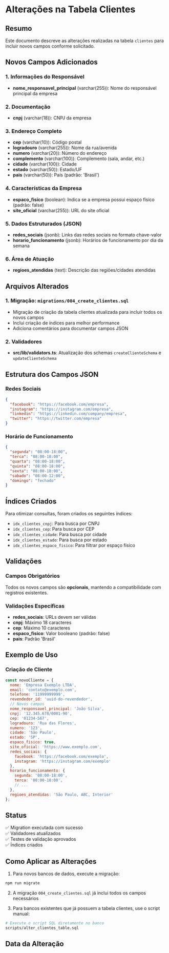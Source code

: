 # Alterações na Tabela Clientes

## Resumo
Este documento descreve as alterações realizadas na tabela `clientes` para incluir novos campos conforme solicitado.

## Novos Campos Adicionados

### 1. Informações do Responsável
- **nome_responsavel_principal** (varchar(255)): Nome do responsável principal da empresa

### 2. Documentação
- **cnpj** (varchar(18)): CNPJ da empresa

### 3. Endereço Completo
- **cep** (varchar(10)): Código postal
- **logradouro** (varchar(255)): Nome da rua/avenida
- **numero** (varchar(20)): Número do endereço
- **complemento** (varchar(100)): Complemento (sala, andar, etc.)
- **cidade** (varchar(100)): Cidade
- **estado** (varchar(50)): Estado/UF
- **pais** (varchar(50)): País (padrão: 'Brasil')

### 4. Características da Empresa
- **espaco_fisico** (boolean): Indica se a empresa possui espaço físico (padrão: false)
- **site_oficial** (varchar(255)): URL do site oficial

### 5. Dados Estruturados (JSON)
- **redes_sociais** (jsonb): Links das redes sociais no formato chave-valor
- **horario_funcionamento** (jsonb): Horários de funcionamento por dia da semana

### 6. Área de Atuação
- **regioes_atendidas** (text): Descrição das regiões/cidades atendidas

## Arquivos Alterados

### 1. Migração: `migrations/004_create_clientes.sql`
- Migração de criação da tabela clientes atualizada para incluir todos os novos campos
- Inclui criação de índices para melhor performance
- Adiciona comentários para documentar campos JSON

### 2. Validadores
- **src/lib/validators.ts**: Atualização dos schemas `createClienteSchema` e `updateClienteSchema`

## Estrutura dos Campos JSON

### Redes Sociais
```json
{
  "facebook": "https://facebook.com/empresa",
  "instagram": "https://instagram.com/empresa",
  "linkedin": "https://linkedin.com/company/empresa",
  "twitter": "https://twitter.com/empresa"
}
```

### Horário de Funcionamento
```json
{
  "segunda": "08:00-18:00",
  "terca": "08:00-18:00",
  "quarta": "08:00-18:00",
  "quinta": "08:00-18:00",
  "sexta": "08:00-18:00",
  "sabado": "08:00-12:00",
  "domingo": "fechado"
}
```

## Índices Criados

Para otimizar consultas, foram criados os seguintes índices:
- `idx_clientes_cnpj`: Para busca por CNPJ
- `idx_clientes_cep`: Para busca por CEP
- `idx_clientes_cidade`: Para busca por cidade
- `idx_clientes_estado`: Para busca por estado
- `idx_clientes_espaco_fisico`: Para filtrar por espaço físico

## Validações

### Campos Obrigatórios
Todos os novos campos são **opcionais**, mantendo a compatibilidade com registros existentes.

### Validações Específicas
- **redes_sociais**: URLs devem ser válidas
- **cnpj**: Máximo 18 caracteres
- **cep**: Máximo 10 caracteres
- **espaco_fisico**: Valor booleano (padrão: false)
- **pais**: Padrão 'Brasil'

## Exemplo de Uso

### Criação de Cliente
```javascript
const novoCliente = {
  nome: 'Empresa Exemplo LTDA',
  email: 'contato@exemplo.com',
  telefone: '11999999999',
  revendedor_id: 'uuid-do-revendedor',
  // Novos campos
  nome_responsavel_principal: 'João Silva',
  cnpj: '12.345.678/0001-90',
  cep: '01234-567',
  logradouro: 'Rua das Flores',
  numero: '123',
  cidade: 'São Paulo',
  estado: 'SP',
  espaco_fisico: true,
  site_oficial: 'https://www.exemplo.com',
  redes_sociais: {
    facebook: 'https://facebook.com/exemplo',
    instagram: 'https://instagram.com/exemplo'
  },
  horario_funcionamento: {
    segunda: '08:00-18:00',
    terca: '08:00-18:00',
    // ...
  },
  regioes_atendidas: 'São Paulo, ABC, Interior'
};
```

## Status
✅ Migration executada com sucesso  
✅ Validadores atualizados  
✅ Testes de validação aprovados  
✅ Índices criados  

## Como Aplicar as Alterações

1. Para novos bancos de dados, execute a migração:
```bash
npm run migrate
```

2. A migração `004_create_clientes.sql` já inclui todos os campos necessários

3. Para bancos existentes que já possuem a tabela clientes, use o script manual:
```bash
# Execute o script SQL diretamente no banco
scripts/alter_clientes_table.sql
```

## Data da Alteração